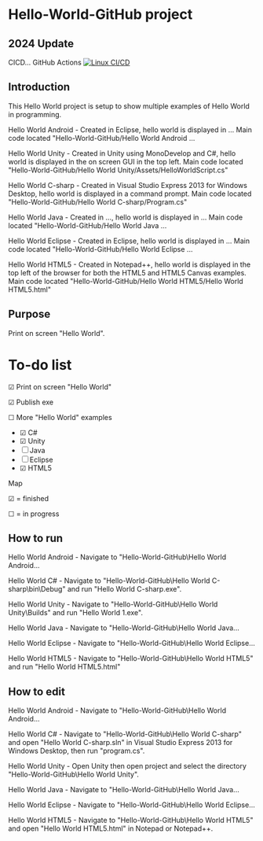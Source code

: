 Hello-World-GitHub project
===========
2024 Update
------------
CICD... GitHub Actions
[![Linux CI/CD](https://github.com/IanEarnest/Hello-World-GitHub/actions/workflows/main.yml/badge.svg)](https://github.com/IanEarnest/Hello-World-GitHub/actions/workflows/main.yml)

Introduction
------------
This Hello World project is setup to show multiple examples of Hello World in programming.

Hello World Android -
Created in Eclipse, hello world is displayed in ...
Main code located "Hello-World-GitHub/Hello World Android ...

Hello World Unity - 
Created in Unity using MonoDevelop and C#, hello world is displayed in the on screen GUI in the top left.
Main code located "Hello-World-GitHub/Hello World Unity/Assets/HelloWorldScript.cs"

Hello World C-sharp - 
Created in Visual Studio Express 2013 for Windows Desktop, hello world is displayed in a command prompt.
Main code located "Hello-World-GitHub/Hello World C-sharp/Program.cs"

Hello World Java - 
Created in ..., hello world is displayed in ...
Main code located "Hello-World-GitHub/Hello World Java ...

Hello World Eclipse - 
Created in Eclipse, hello world is displayed in ...
Main code located "Hello-World-GitHub/Hello World Eclipse ...

Hello World HTML5 - 
Created in Notepad++, hello world is displayed in the top left of the browser for both the HTML5 and HTML5 Canvas examples.
Main code located "Hello-World-GitHub/Hello World HTML5/Hello World HTML5.html"


Purpose
-------
Print on screen "Hello World".



To-do list
==========

&#x2611; Print on screen "Hello World"

&#x2611; Publish exe

&#9744; More "Hello World" examples
- &#x2611; C#
- &#x2611; Unity
- &#9744; Java
- &#9744; Eclipse
- &#x2611; HTML5


Map

&#x2611; = finished

&#9744; = in progress



How to run
----------
Hello World Android - 
Navigate to "Hello-World-GitHub\Hello World Android...

Hello World C# - 
Navigate to "Hello-World-GitHub\Hello World C-sharp\bin\Debug" and run "Hello World C-sharp.exe".

Hello World Unity - 
Navigate to "Hello-World-GitHub\Hello World Unity\Builds" and run "Hello World 1.exe".

Hello World Java - 
Navigate to "Hello-World-GitHub\Hello World Java...

Hello World Eclipse - 
Navigate to "Hello-World-GitHub\Hello World Eclipse...

Hello World HTML5 - 
Navigate to "Hello-World-GitHub\Hello World HTML5" and run "Hello World HTML5.html"

How to edit
-----------
Hello World Android - 
Navigate to "Hello-World-GitHub\Hello World Android...

Hello World C# - 
Navigate to "Hello-World-GitHub\Hello World C-sharp" and open "Hello World C-sharp.sln" in Visual Studio Express 2013 for Windows Desktop, then run "program.cs".

Hello World Unity - 
Open Unity then open project and select the directory "Hello-World-GitHub\Hello World Unity".

Hello World Java - 
Navigate to "Hello-World-GitHub\Hello World Java...

Hello World Eclipse - 
Navigate to "Hello-World-GitHub\Hello World Eclipse...

Hello World HTML5 - 
Navigate to "Hello-World-GitHub\Hello World HTML5" and open "Hello World HTML5.html" in Notepad or Notepad++.
